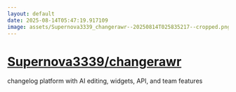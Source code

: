 ```yaml
---
layout: default
date: 2025-08-14T05:47:19.917109
image: assets/Supernova3339_changerawr--20250814T025835217--cropped.png
---
```


# [Supernova3339/changerawr](https://github.com/Supernova3339/changerawr)

changelog platform with AI editing, widgets, API, and team features
